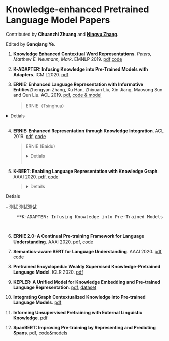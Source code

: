 # Knowledge-enhanced Pretrained Language Model Papers

Contributed by **Chuanzhi Zhuang**  and **[Ningyu Zhang](https://zxlzr.github.io/)**.
 
Edited by **Ganqiang Ye**.

 
1. **Knowledge Enhanced Contextual Word Representations**. *Peters, Matthew E. Neumann, Mark*. EMNLP 2019. [pdf](https://arxiv.org/pdf/1909.04164.pdf) [code](https://github.com/allenai/kb)
<!-- <details>
<summary>Detials</summary>
<pre><code>
System.out.println("Hello to see U!");
</code></pre>
</details>
<br /> -->

2. **K-ADAPTER: Infusing Knowledge into Pre-Trained Models with Adapters**. ICM L2020. [pdf](https://arxiv.org/pdf/2002.01808.pdf) 
<!-- <details>
<summary>Detials</summary>
<p> - 测试 测试测试</p>
<pre>
    **K-ADAPTER: Infusing Knowledge into Pre-Trained Models with Adapters**. ICM L2020. [pdf](https://arxiv.org/pdf/2002.01808.pdf) 
</pre>
</details>
<br /> -->


3. **ERNIE: Enhanced Language Representation with Informative Entities**Zhengyan Zhang, Xu Han, Zhiyuan Liu, Xin Jiang, Maosong Sun and Qun Liu. ACL 2019. [pdf](https://www.aclweb.org/anthology/P19-1139), [code & model](https://github.com/thunlp/ERNIE) 

    > ERNIE（Tsinghua）
<details>
<summary>Detials</summary>
<p> - 测试 测试测试</p>
<pre>
    **K-ADAPTER: Infusing Knowledge into Pre-Trained Models with Adapters**. ICM L2020. [pdf](https://arxiv.org/pdf/2002.01808.pdf) 
</pre>
</details>
<br />


4. **ERNIE: Enhanced Representation through Knowledge Integration**. ACL 2019. [pdf](https://arxiv.org/pdf/1904.09223.pdf), [code](https://github.com/PaddlePaddle/ERNIE/tree/develop/ERNIE)

    > ERNIE (Baidu) 
    > <details>
    > <summary>Detials</summary>
    > <p> - 测试 测试测试</p>
    > <pre>
    > **K-ADAPTER: Infusing Knowledge into Pre-Trained Models with Adapters**. ICM L2020. [pdf](https://arxiv.org/pdf/2002.01808.pdf) 
    > </pre>
    > </details>
    > <br />

5. **K-BERT: Enabling Language Representation with Knowledge Graph**. AAAI 2020. [pdf](https://arxiv.org/pdf/1909.07606.pdf), [code](https://github.com/autoliuweijie/K-BERT)

    > <details>
<summary>Detials</summary>
<p> - 测试 测试测试</p>
<pre>
    **K-ADAPTER: Infusing Knowledge into Pre-Trained Models with Adapters**. ICM L2020. [pdf](https://arxiv.org/pdf/2002.01808.pdf) 
</pre>
</details>
<br />


6. **ERNIE 2.0: A Continual Pre-training Framework for Language Understanding**. AAAI 2020. [pdf](https://arxiv.org/pdf/1907.12412v1.pdf), [code](https://github.com/PaddlePaddle/ERNIE/blob/develop/README.md)


7. **Semantics-aware BERT for Language Understanding**. AAAI 2020. [pdf](https://arxiv.org/abs/1909.02209), [code](https://github.com/cooelf/SemBERT)

8. **Pretrained Encyclopedia: Weakly Supervised Knowledge-Pretrained Language Model**. ICLR 2020. [pdf](https://openreview.net/pdf?id=BJlzm64tDH)


9. **KEPLER: A Unified Model for Knowledge Embedding and Pre-trained Language Representation**. [pdf](https://arxiv.org/pdf/1911.06136.pdf), [dataset](https://deepgraphlearning.github.io/project/wikidata5m)


10. **Integrating Graph Contextualized Knowledge into Pre-trained Language Models**. [pdf](https://arxiv.org/pdf/1912.00147.pdf)


11. **Informing Unsupervised Pretraining with External Linguistic Knowledge**. [pdf](https://arxiv.org/pdf/1909.02339.pdf)


12. **SpanBERT: Improving Pre-training by Representing
    and Predicting Spans**. [pdf](https://arxiv.org/pdf/1907.10529.pdf), [code&models](https://github.com/facebookresearch/SpanBERT)
 
 
